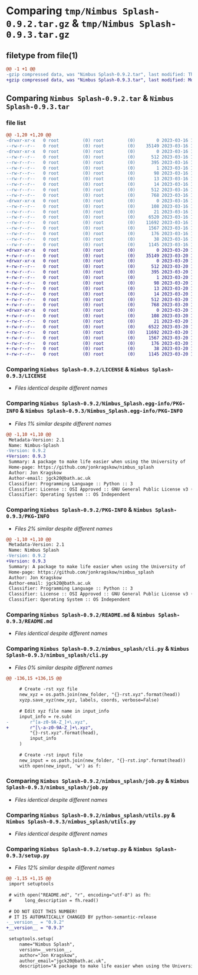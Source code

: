 # Comparing `tmp/Nimbus Splash-0.9.2.tar.gz` & `tmp/Nimbus Splash-0.9.3.tar.gz`

## filetype from file(1)

```diff
@@ -1 +1 @@
-gzip compressed data, was "Nimbus Splash-0.9.2.tar", last modified: Thu Mar 16 18:45:17 2023, max compression
+gzip compressed data, was "Nimbus Splash-0.9.3.tar", last modified: Mon Mar 20 12:05:04 2023, max compression
```

## Comparing `Nimbus Splash-0.9.2.tar` & `Nimbus Splash-0.9.3.tar`

### file list

```diff
@@ -1,20 +1,20 @@
-drwxr-xr-x   0 root         (0) root         (0)        0 2023-03-16 18:45:17.786128 Nimbus Splash-0.9.2/
--rw-r--r--   0 root         (0) root         (0)    35149 2023-03-16 18:45:14.000000 Nimbus Splash-0.9.2/LICENSE
-drwxr-xr-x   0 root         (0) root         (0)        0 2023-03-16 18:45:17.786128 Nimbus Splash-0.9.2/Nimbus_Splash.egg-info/
--rw-r--r--   0 root         (0) root         (0)      512 2023-03-16 18:45:17.000000 Nimbus Splash-0.9.2/Nimbus_Splash.egg-info/PKG-INFO
--rw-r--r--   0 root         (0) root         (0)      395 2023-03-16 18:45:17.000000 Nimbus Splash-0.9.2/Nimbus_Splash.egg-info/SOURCES.txt
--rw-r--r--   0 root         (0) root         (0)        1 2023-03-16 18:45:17.000000 Nimbus Splash-0.9.2/Nimbus_Splash.egg-info/dependency_links.txt
--rw-r--r--   0 root         (0) root         (0)       98 2023-03-16 18:45:17.000000 Nimbus Splash-0.9.2/Nimbus_Splash.egg-info/entry_points.txt
--rw-r--r--   0 root         (0) root         (0)       13 2023-03-16 18:45:17.000000 Nimbus Splash-0.9.2/Nimbus_Splash.egg-info/requires.txt
--rw-r--r--   0 root         (0) root         (0)       14 2023-03-16 18:45:17.000000 Nimbus Splash-0.9.2/Nimbus_Splash.egg-info/top_level.txt
--rw-r--r--   0 root         (0) root         (0)      512 2023-03-16 18:45:17.786128 Nimbus Splash-0.9.2/PKG-INFO
--rw-r--r--   0 root         (0) root         (0)      768 2023-03-16 18:45:14.000000 Nimbus Splash-0.9.2/README.md
-drwxr-xr-x   0 root         (0) root         (0)        0 2023-03-16 18:45:17.786128 Nimbus Splash-0.9.2/nimbus_splash/
--rw-r--r--   0 root         (0) root         (0)      108 2023-03-16 18:45:14.000000 Nimbus Splash-0.9.2/nimbus_splash/__init__.py
--rw-r--r--   0 root         (0) root         (0)       21 2023-03-16 18:45:15.000000 Nimbus Splash-0.9.2/nimbus_splash/__version__.py
--rw-r--r--   0 root         (0) root         (0)     6520 2023-03-16 18:45:14.000000 Nimbus Splash-0.9.2/nimbus_splash/cli.py
--rw-r--r--   0 root         (0) root         (0)    11692 2023-03-16 18:45:14.000000 Nimbus Splash-0.9.2/nimbus_splash/job.py
--rw-r--r--   0 root         (0) root         (0)     1567 2023-03-16 18:45:14.000000 Nimbus Splash-0.9.2/nimbus_splash/utils.py
--rw-r--r--   0 root         (0) root         (0)      176 2023-03-16 18:45:14.000000 Nimbus Splash-0.9.2/pyproject.toml
--rw-r--r--   0 root         (0) root         (0)       38 2023-03-16 18:45:17.786128 Nimbus Splash-0.9.2/setup.cfg
--rw-r--r--   0 root         (0) root         (0)     1145 2023-03-16 18:45:15.000000 Nimbus Splash-0.9.2/setup.py
+drwxr-xr-x   0 root         (0) root         (0)        0 2023-03-20 12:05:04.371563 Nimbus Splash-0.9.3/
+-rw-r--r--   0 root         (0) root         (0)    35149 2023-03-20 12:05:01.000000 Nimbus Splash-0.9.3/LICENSE
+drwxr-xr-x   0 root         (0) root         (0)        0 2023-03-20 12:05:04.371563 Nimbus Splash-0.9.3/Nimbus_Splash.egg-info/
+-rw-r--r--   0 root         (0) root         (0)      512 2023-03-20 12:05:04.000000 Nimbus Splash-0.9.3/Nimbus_Splash.egg-info/PKG-INFO
+-rw-r--r--   0 root         (0) root         (0)      395 2023-03-20 12:05:04.000000 Nimbus Splash-0.9.3/Nimbus_Splash.egg-info/SOURCES.txt
+-rw-r--r--   0 root         (0) root         (0)        1 2023-03-20 12:05:04.000000 Nimbus Splash-0.9.3/Nimbus_Splash.egg-info/dependency_links.txt
+-rw-r--r--   0 root         (0) root         (0)       98 2023-03-20 12:05:04.000000 Nimbus Splash-0.9.3/Nimbus_Splash.egg-info/entry_points.txt
+-rw-r--r--   0 root         (0) root         (0)       13 2023-03-20 12:05:04.000000 Nimbus Splash-0.9.3/Nimbus_Splash.egg-info/requires.txt
+-rw-r--r--   0 root         (0) root         (0)       14 2023-03-20 12:05:04.000000 Nimbus Splash-0.9.3/Nimbus_Splash.egg-info/top_level.txt
+-rw-r--r--   0 root         (0) root         (0)      512 2023-03-20 12:05:04.371563 Nimbus Splash-0.9.3/PKG-INFO
+-rw-r--r--   0 root         (0) root         (0)      768 2023-03-20 12:05:01.000000 Nimbus Splash-0.9.3/README.md
+drwxr-xr-x   0 root         (0) root         (0)        0 2023-03-20 12:05:04.371563 Nimbus Splash-0.9.3/nimbus_splash/
+-rw-r--r--   0 root         (0) root         (0)      108 2023-03-20 12:05:01.000000 Nimbus Splash-0.9.3/nimbus_splash/__init__.py
+-rw-r--r--   0 root         (0) root         (0)       21 2023-03-20 12:05:01.000000 Nimbus Splash-0.9.3/nimbus_splash/__version__.py
+-rw-r--r--   0 root         (0) root         (0)     6522 2023-03-20 12:05:01.000000 Nimbus Splash-0.9.3/nimbus_splash/cli.py
+-rw-r--r--   0 root         (0) root         (0)    11692 2023-03-20 12:05:01.000000 Nimbus Splash-0.9.3/nimbus_splash/job.py
+-rw-r--r--   0 root         (0) root         (0)     1567 2023-03-20 12:05:01.000000 Nimbus Splash-0.9.3/nimbus_splash/utils.py
+-rw-r--r--   0 root         (0) root         (0)      176 2023-03-20 12:05:01.000000 Nimbus Splash-0.9.3/pyproject.toml
+-rw-r--r--   0 root         (0) root         (0)       38 2023-03-20 12:05:04.371563 Nimbus Splash-0.9.3/setup.cfg
+-rw-r--r--   0 root         (0) root         (0)     1145 2023-03-20 12:05:01.000000 Nimbus Splash-0.9.3/setup.py
```

### Comparing `Nimbus Splash-0.9.2/LICENSE` & `Nimbus Splash-0.9.3/LICENSE`

 * *Files identical despite different names*

### Comparing `Nimbus Splash-0.9.2/Nimbus_Splash.egg-info/PKG-INFO` & `Nimbus Splash-0.9.3/Nimbus_Splash.egg-info/PKG-INFO`

 * *Files 1% similar despite different names*

```diff
@@ -1,10 +1,10 @@
 Metadata-Version: 2.1
 Name: Nimbus-Splash
-Version: 0.9.2
+Version: 0.9.3
 Summary: A package to make life easier when using the University of         Bath's cloud computing suite for Orca calculations.
 Home-page: https://github.com/jonkragskow/nimbus_splash
 Author: Jon Kragskow
 Author-email: jgck20@bath.ac.uk
 Classifier: Programming Language :: Python :: 3
 Classifier: License :: OSI Approved :: GNU General Public License v3 (GPLv3)
 Classifier: Operating System :: OS Independent
```

### Comparing `Nimbus Splash-0.9.2/PKG-INFO` & `Nimbus Splash-0.9.3/PKG-INFO`

 * *Files 2% similar despite different names*

```diff
@@ -1,10 +1,10 @@
 Metadata-Version: 2.1
 Name: Nimbus Splash
-Version: 0.9.2
+Version: 0.9.3
 Summary: A package to make life easier when using the University of         Bath's cloud computing suite for Orca calculations.
 Home-page: https://github.com/jonkragskow/nimbus_splash
 Author: Jon Kragskow
 Author-email: jgck20@bath.ac.uk
 Classifier: Programming Language :: Python :: 3
 Classifier: License :: OSI Approved :: GNU General Public License v3 (GPLv3)
 Classifier: Operating System :: OS Independent
```

### Comparing `Nimbus Splash-0.9.2/README.md` & `Nimbus Splash-0.9.3/README.md`

 * *Files identical despite different names*

### Comparing `Nimbus Splash-0.9.2/nimbus_splash/cli.py` & `Nimbus Splash-0.9.3/nimbus_splash/cli.py`

 * *Files 0% similar despite different names*

```diff
@@ -136,15 +136,15 @@
 
     # Create -rst xyz file
     new_xyz = os.path.join(new_folder, "{}-rst.xyz".format(head))
     xyzp.save_xyz(new_xyz, labels, coords, verbose=False)
 
     # Edit xyz file name in input_info
     input_info = re.sub(
-        r"[a-z0-9A-Z_]+\.xyz",
+        r"[\-a-z0-9A-Z_]+\.xyz",
         "{}-rst.xyz".format(head),
         input_info
     )
 
     # Create -rst input file
     new_input = os.path.join(new_folder, "{}-rst.inp".format(head))
     with open(new_input, 'w') as f:
```

### Comparing `Nimbus Splash-0.9.2/nimbus_splash/job.py` & `Nimbus Splash-0.9.3/nimbus_splash/job.py`

 * *Files identical despite different names*

### Comparing `Nimbus Splash-0.9.2/nimbus_splash/utils.py` & `Nimbus Splash-0.9.3/nimbus_splash/utils.py`

 * *Files identical despite different names*

### Comparing `Nimbus Splash-0.9.2/setup.py` & `Nimbus Splash-0.9.3/setup.py`

 * *Files 12% similar despite different names*

```diff
@@ -1,15 +1,15 @@
 import setuptools
 
 # with open("README.md", "r", encoding="utf-8") as fh:
 #     long_description = fh.read()
 
 # DO NOT EDIT THIS NUMBER!
 # IT IS AUTOMATICALLY CHANGED BY python-semantic-release
-__version__ = "0.9.2"
+__version__ = "0.9.3"
 
 setuptools.setup(
     name="Nimbus Splash",
     version=__version__,
     author="Jon Kragskow",
     author_email="jgck20@bath.ac.uk",
     description="A package to make life easier when using the University of \
```

